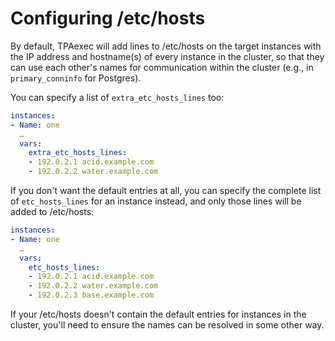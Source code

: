 # Configuring /etc/hosts

By default, TPAexec will add lines to /etc/hosts on the target instances
with the IP address and hostname(s) of every instance in the cluster, so
that they can use each other's names for communication within the
cluster (e.g., in `primary_conninfo` for Postgres).

You can specify a list of `extra_etc_hosts_lines` too:

```yaml
instances:
- Name: one
  …
  vars:
    extra_etc_hosts_lines:
    - 192.0.2.1 acid.example.com
    - 192.0.2.2 water.example.com
```

If you don't want the default entries at all, you can specify the
complete list of `etc_hosts_lines` for an instance instead, and only
those lines will be added to /etc/hosts:

```yaml
instances:
- Name: one
  …
  vars:
    etc_hosts_lines:
    - 192.0.2.1 acid.example.com
    - 192.0.2.2 water.example.com
    - 192.0.2.3 base.example.com
```

If your /etc/hosts doesn't contain the default entries for instances in
the cluster, you'll need to ensure the names can be resolved in some
other way.
